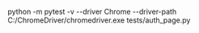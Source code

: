 python -m pytest -v --driver Chrome --driver-path C:/ChromeDriver/chromedriver.exe tests/auth_page.py
